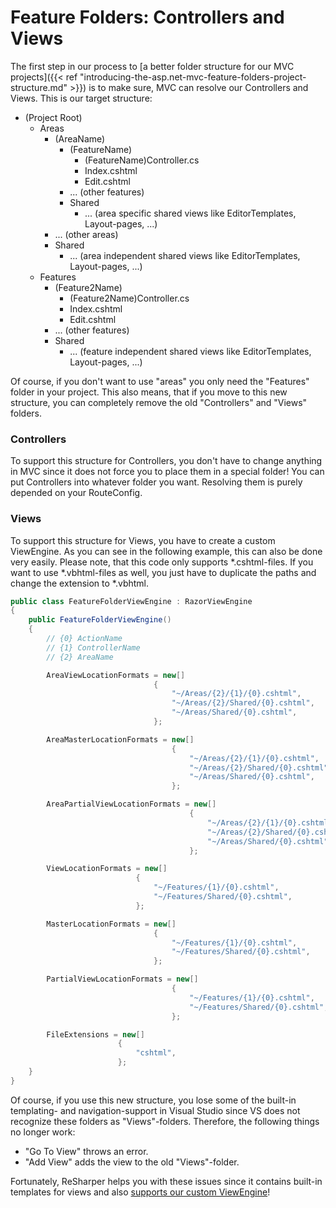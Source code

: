 # Feature Folders: Controllers and Views


The first step in our process to [a better folder structure for our MVC projects]({{< ref "introducing-the-asp.net-mvc-feature-folders-project-structure.md" >}}) is to make sure, MVC can resolve our Controllers and Views. This is our target structure:

* (Project Root)
  * Areas
    * (AreaName)
      * (FeatureName)
        * (FeatureName)Controller.cs
        * Index.cshtml
        * Edit.cshtml
      * ... (other features)
      * Shared
        * ... (area specific shared views like EditorTemplates, Layout-pages, ...)
    * ... (other areas)
    * Shared
      * ... (area independent shared views like EditorTemplates, Layout-pages, ...)
  * Features
    * (Feature2Name)
      * (Feature2Name)Controller.cs
      * Index.cshtml
      * Edit.cshtml
    * ... (other features)
    * Shared
      * ... (feature independent shared views like EditorTemplates, Layout-pages, ...)

Of course, if you don't want to use "areas" you only need the "Features" folder in your project. This also means, that if you move to this new structure, you can completely remove the old "Controllers" and "Views" folders.

<!--more-->

### Controllers

To support this structure for Controllers, you don't have to change anything in MVC since it does not force you to place them in a special folder! You can put Controllers into whatever folder you want. Resolving them is purely depended on your RouteConfig.

### Views

To support this structure for Views, you have to create a custom ViewEngine. As you can see in the following example, this can also be done very easily. Please note, that this code only supports *.cshtml-files. If you want to use *.vbhtml-files as well, you just have to duplicate the paths and change the extension to *.vbhtml.

```c#
public class FeatureFolderViewEngine : RazorViewEngine
{
    public FeatureFolderViewEngine()
    {
        // {0} ActionName
        // {1} ControllerName
        // {2} AreaName

        AreaViewLocationFormats = new[]
                                {
                                    "~/Areas/{2}/{1}/{0}.cshtml",
                                    "~/Areas/{2}/Shared/{0}.cshtml",
                                    "~/Areas/Shared/{0}.cshtml",
                                };

        AreaMasterLocationFormats = new[]
                                    {
                                        "~/Areas/{2}/{1}/{0}.cshtml",
                                        "~/Areas/{2}/Shared/{0}.cshtml",
                                        "~/Areas/Shared/{0}.cshtml",
                                    };

        AreaPartialViewLocationFormats = new[]
                                        {
                                            "~/Areas/{2}/{1}/{0}.cshtml",
                                            "~/Areas/{2}/Shared/{0}.cshtml",
                                            "~/Areas/Shared/{0}.cshtml",
                                        };

        ViewLocationFormats = new[]
                            {
                                "~/Features/{1}/{0}.cshtml",
                                "~/Features/Shared/{0}.cshtml",
                            };

        MasterLocationFormats = new[]
                                {
                                    "~/Features/{1}/{0}.cshtml",
                                    "~/Features/Shared/{0}.cshtml",
                                };

        PartialViewLocationFormats = new[]
                                    {
                                        "~/Features/{1}/{0}.cshtml",
                                        "~/Features/Shared/{0}.cshtml",
                                    };

        FileExtensions = new[]
                        {
                            "cshtml",
                        };
    }
}
```

Of course, if you use this new structure, you lose some of the built-in templating- and navigation-support in Visual Studio since VS does not recognize these folders as "Views"-folders. Therefore, the following things no longer work:

*   "Go To View" throws an error.
*   "Add View" adds the view to the old "Views"-folder.

Fortunately, ReSharper helps you with these issues since it contains built-in templates for views and also [supports our custom ViewEngine](http://blog.jetbrains.com/dotnet/2013/01/29/resharper-and-custom-aspnet-mvc-view-location/)!


